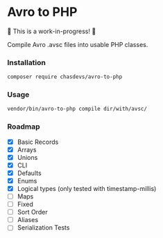 # Avro to PHP

:construction: This is a work-in-progress! :construction:

Compile Avro .avsc files into usable PHP classes.

### Installation
```bash
composer require chasdevs/avro-to-php
```

### Usage
```bash
vendor/bin/avro-to-php compile dir/with/avsc/
```

### Roadmap

- [x] Basic Records
- [x] Arrays
- [x] Unions
- [x] CLI
- [x] Defaults
- [x] Enums
- [x] Logical types (only tested with timestamp-millis)
- [ ] Maps
- [ ] Fixed
- [ ] Sort Order
- [ ] Aliases
- [ ] Serialization Tests